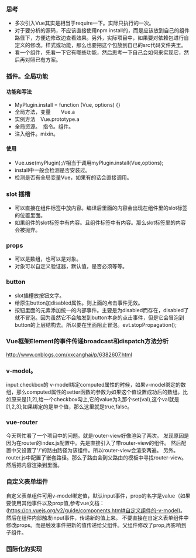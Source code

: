 ### 思考 
* 多次引入Vue其实是相当于require一下。实际只执行的一次。
* 对于要分析的源码，不应该直接使用npm install的，而是应该放到自己的组件路径下，方便边修改边查看效果。另外，实际项目中，如果要对依赖包进行自定义的修改。样式或功能，那么也要把这个包放到自已的src代码文件夹里。
* 看一个组件，先看一下它有哪些功能，然后思考一下自己会如何来实现它，然后再对照已有方案。


### 插件。全局功能

#### 功能和写法
* MyPlugin.install = function (Vue, options) {}
* 全局方法，变量　　Vue.a 
* 实例方法　Vue.prototype.a
* 全局资源。　指令。组件。
* 注入组件。mixin。

#### 使用
* Vue.use(myPlugin);//相当于调用myPlugin.install(Vue,options);
* install中一般会检测是否安装过。
* 检测是否有全局变量Vue，如果有的话会直接调用。


### slot 插槽
* 可以直接在组件标签中放内容。编译后里面的内容会出现在组件里的slot标签的位置里面。
* 如果组件的slot标签中有内容。且组件标签中有内容。那么slot标签里的内容会被抛弃。


### props 
* 可以是数组，也可以是对象。
* 对象可以自定义验证器，默认值，是否必须等等。


### button
* slot插槽放按钮文字。
* 给原生button加disabled属性。则上面的点击事件无效。
* 按钮里面的元素添加统一的内部事件。主要是为disabled而存在，disabled了就不冒泡。因为虽然它不会触发到button本身的点击事件，但是它会冒泡到button的上层结构去。所以要在里面阻止冒泡。evt.stopPropagation();

### Vue框架Element的事件传递broadcast和dispatch方法分析
http://www.cnblogs.com/xxcanghai/p/6382607.html

### v-model。
input:checkbox的 v-model绑定computed属性的时候，如果v-model绑定的数组，那么computed属性的setter函数的参数为如果这个值设置成功后的数组。比如原来是[1,2],给一个checkbox勾上,它的value为3,那个set(val),这个val就是[1,2,3];如果绑定的是单个值，那么这里就是true,false。

### vue-router
今天帮忙看了一个项目中的问题。就是router-view好像渲染了两次。 
发现原因是因为在router的index.js配置中。先是直接引入了带router-view的组件。
然后配置中又设置了'/'的路由路径为该组件。所以router-view会渲染两遍。
另外。router.js中配置了嵌套路径。那么子路由会到父路由的模板中寻找router-view。然后把内容渲染到里面。

### 自定义表单组件
自定义表单组件可用v-model绑定值，默认input事件，prop的名字是value（如果要使用其他事件以及prop值,参考vue文档：(https://cn.vuejs.org/v2/guide/components.html#自定义组件的-v-model)。然后在组件内部触发input事件，传递新的值上来。
不要直接在自定义表单组件中修改props。而是触发事件把新的值传递给父组件。父组件修改了prop,再影响到子组件。

### 国际化的实现
